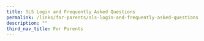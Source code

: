 ```yaml
---
title: SLS Login and Frequently Asked Questions
permalink: /links/for-parents/sls-login-and-frequently-asked-questions
description: ""
third_nav_title: For Parents
---
```

